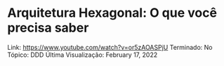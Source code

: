 # Arquitetura Hexagonal: O que você precisa saber

Link: https://www.youtube.com/watch?v=or5zAOASPjU
Terminado: No
Tópico: DDD
Última Visualização: February 17, 2022